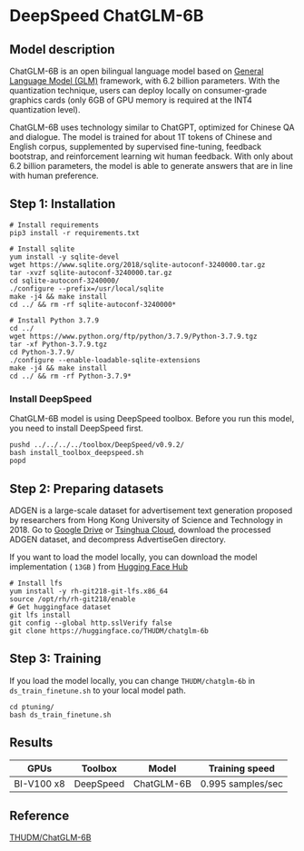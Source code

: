 # DeepSpeed ChatGLM-6B

## Model description
ChatGLM-6B is an open bilingual language model based on [General Language Model (GLM)](https://github.com/THUDM/GLM) framework, with 6.2 billion parameters. With the quantization technique, users can deploy locally on consumer-grade graphics cards (only 6GB of GPU memory is required at the INT4 quantization level). 

ChatGLM-6B uses technology similar to ChatGPT, optimized for Chinese QA and dialogue. The model is trained for about 1T tokens of Chinese and English corpus, supplemented by supervised fine-tuning, feedback bootstrap, and reinforcement learning wit human feedback. With only about 6.2 billion parameters, the model is able to generate answers that are in line with human preference.

## Step 1: Installation
```shell
# Install requirements
pip3 install -r requirements.txt

# Install sqlite
yum install -y sqlite-devel
wget https://www.sqlite.org/2018/sqlite-autoconf-3240000.tar.gz
tar -xvzf sqlite-autoconf-3240000.tar.gz
cd sqlite-autoconf-3240000/
./configure --prefix=/usr/local/sqlite
make -j4 && make install
cd ../ && rm -rf sqlite-autoconf-3240000*

# Install Python 3.7.9
cd ../
wget https://www.python.org/ftp/python/3.7.9/Python-3.7.9.tgz
tar -xf Python-3.7.9.tgz
cd Python-3.7.9/
./configure --enable-loadable-sqlite-extensions
make -j4 && make install
cd ../ && rm -rf Python-3.7.9*
```

### Install DeepSpeed
ChatGLM-6B model is using DeepSpeed toolbox. Before you run this model, you need to install DeepSpeed first.
```shell
pushd ../../../../toolbox/DeepSpeed/v0.9.2/
bash install_toolbox_deepspeed.sh
popd
```

## Step 2: Preparing datasets

ADGEN is a large-scale dataset for advertisement text generation proposed by researchers from Hong Kong University of Science and Technology in 2018.
Go to [Google Drive](https://drive.google.com/file/d/13_vf0xRTQsyneRKdD1bZIr93vBGOczrk/view?usp=sharing) or [Tsinghua Cloud](https://cloud.tsinghua.edu.cn/f/b3f119a008264b1cabd1/?dl=1), download the processed ADGEN dataset, and decompress AdvertiseGen directory.

If you want to load the model locally, you can download the model implementation ( `13GB` ) from [Hugging Face Hub](https://huggingface.co/THUDM/chatglm-6b) 
```shell
# Install lfs
yum install -y rh-git218-git-lfs.x86_64
source /opt/rh/rh-git218/enable
# Get huggingface dataset
git lfs install
git config --global http.sslVerify false
git clone https://huggingface.co/THUDM/chatglm-6b
```

## Step 3: Training
If you load the model locally, you can change `THUDM/chatglm-6b` in `ds_train_finetune.sh` to your local model path.

```shell
cd ptuning/
bash ds_train_finetune.sh
```
## Results
| GPUs       | Toolbox   | Model       | Training speed   |
|:-----------:|:---------:|:----------:|:----------------:|
| BI-V100 x8 | DeepSpeed | ChatGLM-6B |0.995 samples/sec |

## Reference
[THUDM/ChatGLM-6B](https://github.com/THUDM/ChatGLM-6B)
